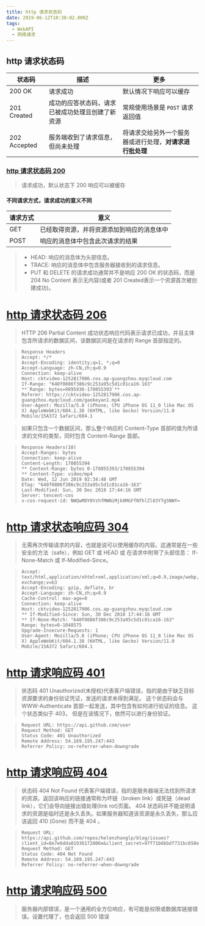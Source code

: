```yaml
---
title: http 请求状态码
date: 2019-06-12T10:38:02.000Z
tags:
  - WebAPI
  - 网络请求
---
```


## http 请求状态码
|状态码|描述|更多|
|--|--|--|
|200 OK|请求成功|默认情况下响应可以缓存|
|201 Created|成功的应答状态码，请求已被成功处理且创建了新资源|常规使用场景是 `POST` 请求返回值|
|202 Accepted|服务端收到了请求信息，但尚未处理|将请求交给另外一个服务器或进行处理，**对请求进行批处理**|

### [http 请求状态码 200](https://developer.mozilla.org/zh-CN/docs/Web/HTTP/Status/200)

> 请求成功，默认状态下 200 响应可以被缓存

#### 不同请求方式，请求成功的意义不同
|请求方式|意义|
|---|---|
|GET|已经取得资源，并将资源添加到响应的消息体中|
|POST|响应的消息体中包含此次请求的结果|

> - HEAD: 响应的消息体为头部信息。
> - TRACE: 响应的消息体中包含服务器接收到的请求信息。
> - PUT 和 DELETE 的请求成功通常并不是响应 200 OK 的状态码，而是 204 No Content 表示无内容(或者 201 Created表示一个资源首次被创建成功)。

# [http 请求状态码 206](https://developer.mozilla.org/zh-CN/docs/Web/HTTP/Status/206)

> HTTP 206 Partial Content 成功状态响应代码表示请求已成功，并且主体包含所请求的数据区间，该数据区间是在请求的 Range 首部指定的。

> ```
> Response Headers
> Accept: */*
> Accept-Encoding: identity;q=1, *;q=0
> Accept-Language: zh-CN,zh;q=0.9
> Connection: keep-alive
> Host: cktvideo-1252817906.cos.ap-guangzhou.myqcloud.com
> If-Range: "640f0886f386c9c253a95c5d1c01ca16-163"
> **`Range: bytes=9895936-170855393`**
> Referer: https://cktvideo-1252817906.cos.ap-guangzhou.myqcloud.com/gaokeyan1.mp4
> User-Agent: Mozilla/5.0 (iPhone; CPU iPhone OS 11_0 like Mac OS X) AppleWebKit/604.1.38 (KHTML, like Gecko) Version/11.0 Mobile/15A372 Safari/604.1
> ```

> 如果只包含一个数据区间，那么整个响应的 Content-Type 首部的值为所请求的文件的类型，同时包含 Content-Range 首部。

> ```
> Response Headers(10)
> Accept-Ranges: bytes
> Connection: keep-alive
> Content-Length: 170855394
> ** Content-Range: bytes 0-170855393/170855394
> ** Content-Type: video/mp4
> Date: Wed, 12 Jun 2019 02:34:48 GMT
> ETag: "640f0886f386c9c253a95c5d1c01ca16-163"
> Last-Modified: Sun, 30 Dec 2018 17:44:16 GMT
> Server: tencent-cos
> x-cos-request-id: NWQwMDY0YzhfMWNiMjk0MGFfNThlZl83YTg5NWY=
> ```

# [http 请求状态响应码 304](https://developer.mozilla.org/zh-CN/docs/Web/HTTP/Status/304)

> 无需再次传输请求的内容，也就是说可以使用缓存的内容。这通常是在一些安全的方法（safe），例如 GET 或 HEAD 或 在请求中附带了头部信息： If-None-Match 或 If-Modified-Since。

> ```
> Accept: text/html,application/xhtml+xml,application/xml;q=0.9,image/webp,image/apng,*/*;q=0.8,application/signed-exchange;v=b3
> Accept-Encoding: gzip, deflate, br
> Accept-Language: zh-CN,zh;q=0.9
> Cache-Control: max-age=0
> Connection: keep-alive
> Host: cktvideo-1252817906.cos.ap-guangzhou.myqcloud.com
> ** If-Modified-Since: Sun, 30 Dec 2018 17:44:16 GMT
> ** If-None-Match: "640f0886f386c9c253a95c5d1c01ca16-163"
> Range: bytes=0-1048575
> Upgrade-Insecure-Requests: 1
> User-Agent: Mozilla/5.0 (iPhone; CPU iPhone OS 11_0 like Mac OS X) AppleWebKit/604.1.38 (KHTML, like Gecko) Version/11.0 Mobile/15A372 Safari/604.1
> ```

# [http 请求响应码 401](https://developer.mozilla.org/zh-CN/docs/Web/HTTP/Status/401)

> 状态码 401 Unauthorized(未授权)代表客户端错误，指的是由于缺乏目标资源要求的身份验证凭证，发送的请求未得到满足。 这个状态码会与 WWW-Authenticate 首部一起发送，其中包含有如何进行验证的信息。 这个状态类似于 403， 但是在该情况下，依然可以进行身份验证。

> ```
> Request URL: https://api.github.com/user
> Request Method: GET
> Status Code: 401 Unauthorized
> Remote Address: 54.169.195.247:443
> Referrer Policy: no-referrer-when-downgrade
> ```

# [http 请求响应码 404](https://developer.mozilla.org/zh-CN/docs/Web/HTTP/Status/404)

> 状态码 404 Not Found 代表客户端错误，指的是服务器端无法找到所请求的资源。返回该响应的链接通常称为坏链（broken link）或死链（dead link），它们会导向链接出错处理(link rot)页面。 404 状态码并不能说明请求的资源是临时还是永久丢失。如果服务器知道该资源是永久丢失，那么应该返回 410 (Gone) 而不是 404 。

> ```
> Request URL: https://api.github.com/repos/helenzhanglp/blog/issues?client_id=8e7e6dda81936172806e&client_secret=97f71b6bbdf731bc650ec39212061882b8f36e71&labels=Gitalk,1863e4a8c0596ce3dfb3ee2f0c838431&t=1560407734937
> Request Method: GET
> Status Code: 404 Not Found
> Remote Address: 54.169.195.247:443
> Referrer Policy: no-referrer-when-downgrade
> ```

# [http 请求响应码 500](https://developer.mozilla.org/zh-CN/docs/Web/HTTP/Status/500)

> 服务器内部错误，是一个通用的全方位响应，有可能是权限或数据库链接错误。设置代理了，也会返回 500 错误
